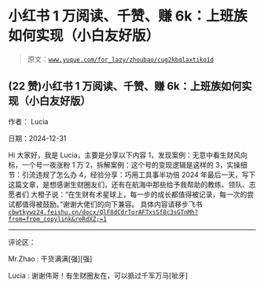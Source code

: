 # 小红书 1 万阅读、千赞、赚 6k：上班族如何实现（小白友好版）

> 原文：[`www.yuque.com/for_lazy/zhoubao/cug2kbqlaxtiko1d`](https://www.yuque.com/for_lazy/zhoubao/cug2kbqlaxtiko1d)

## (22 赞)小红书 1 万阅读、千赞、赚 6k：上班族如何实现（小白友好版）

作者： Lucia

日期：2024-12-31

Hi 大家好，我是 Lucia，主要是分享以下内容 1，发现案例：无意中看生财风向标，一个号一夜涨粉 1 万 2，拆解案例：这个号的变现逻辑是这样的
3，实操细节：引流违规了怎么办 4，经验分享：巧用工具事半功倍
2024 年最后一天，写下这篇文章，是想感谢生财圈友们，还有在航海中那些给予我帮助的教练、领队、志愿者们
大橙子说：“在生财有术星球上，每一步的成长都值得被记录，每一次的尝试都值得被鼓励。”谢谢大佬们的向下兼容。 具体内容请移步飞书 [`cbwtkywz24.feishu.cn/docx/QlF8dCdrTorAFTxsSf8c3sGTnMh?from=from_copylink&reRdXZ;=1`](https://cbwtkywz24.feishu.cn/docx/QlF8dCdrTorAFTxsSf8c3sGTnMh?from=from_copylink&reRdXZ;=1)

* * *

评论区：

Mr.Zhao : 干货满满[强][强]

Lucia : 谢谢伟哥！有生财圈友在，可以抵过千军万马[呲牙]